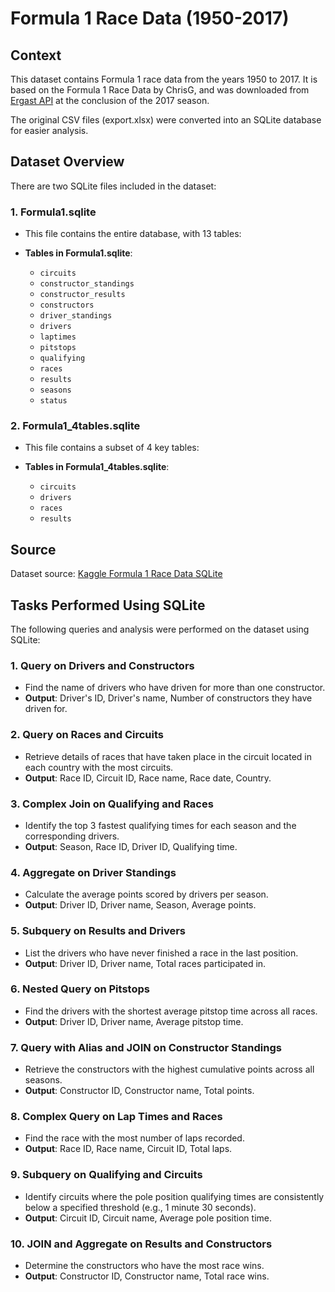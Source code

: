 # Formula 1 Race Data (1950-2017)

## Context

This dataset contains Formula 1 race data from the years 1950 to 2017. It is based on the Formula 1 Race Data by ChrisG, and was downloaded from [Ergast API](http://ergast.com/mrd/) at the conclusion of the 2017 season.

The original CSV files (export.xlsx) were converted into an SQLite database for easier analysis.

## Dataset Overview

There are two SQLite files included in the dataset:

### 1. **Formula1.sqlite**  
   - This file contains the entire database, with 13 tables:

   - **Tables in Formula1.sqlite**:
     - `circuits`
     - `constructor_standings`
     - `constructor_results`
     - `constructors`
     - `driver_standings`
     - `drivers`
     - `laptimes`
     - `pitstops`
     - `qualifying`
     - `races`
     - `results`
     - `seasons`
     - `status`

### 2. **Formula1_4tables.sqlite**  
   - This file contains a subset of 4 key tables:

   - **Tables in Formula1_4tables.sqlite**:
     - `circuits`
     - `drivers`
     - `races`
     - `results`

## Source

Dataset source: [Kaggle Formula 1 Race Data SQLite](https://www.kaggle.com/datasets/davidcochran/formula-1-race-data-sqlite)

## Tasks Performed Using SQLite

The following queries and analysis were performed on the dataset using SQLite:

### 1. **Query on Drivers and Constructors**  
   - Find the name of drivers who have driven for more than one constructor.  
   - **Output**: Driver's ID, Driver's name, Number of constructors they have driven for.

### 2. **Query on Races and Circuits**  
   - Retrieve details of races that have taken place in the circuit located in each country with the most circuits.  
   - **Output**: Race ID, Circuit ID, Race name, Race date, Country.

### 3. **Complex Join on Qualifying and Races**  
   - Identify the top 3 fastest qualifying times for each season and the corresponding drivers.  
   - **Output**: Season, Race ID, Driver ID, Qualifying time.

### 4. **Aggregate on Driver Standings**  
   - Calculate the average points scored by drivers per season.  
   - **Output**: Driver ID, Driver name, Season, Average points.

### 5. **Subquery on Results and Drivers**  
   - List the drivers who have never finished a race in the last position.  
   - **Output**: Driver ID, Driver name, Total races participated in.

### 6. **Nested Query on Pitstops**  
   - Find the drivers with the shortest average pitstop time across all races.  
   - **Output**: Driver ID, Driver name, Average pitstop time.

### 7. **Query with Alias and JOIN on Constructor Standings**  
   - Retrieve the constructors with the highest cumulative points across all seasons.  
   - **Output**: Constructor ID, Constructor name, Total points.

### 8. **Complex Query on Lap Times and Races**  
   - Find the race with the most number of laps recorded.  
   - **Output**: Race ID, Race name, Circuit ID, Total laps.

### 9. **Subquery on Qualifying and Circuits**  
   - Identify circuits where the pole position qualifying times are consistently below a specified threshold (e.g., 1 minute 30 seconds).  
   - **Output**: Circuit ID, Circuit name, Average pole position time.

### 10. **JOIN and Aggregate on Results and Constructors**  
   - Determine the constructors who have the most race wins.  
   - **Output**: Constructor ID, Constructor name, Total race wins.

